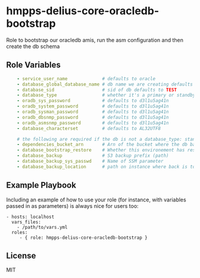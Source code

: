 hmpps-delius-core-oracledb-bootstrap
=========

Role to bootstrap our oracledb amis, run the asm configuration and then create the db schema


Role Variables
--------------

```yaml
    - service_user_name             # defaults to oracle
    - database_global_database_name # db name we are creating defaults to TEST
    - database_sid                  # sid of db defaults to TEST
    - database_type                 # whether it's a primary or standby, defaults to STANDALONE
    - oradb_sys_password            # defaults to d3l1u5ag41n
    - oradb_system_password         # defaults to d3l1u5ag41n
    - oradb_sysman_password         # defaults to d3l1u5ag41n
    - oradb_dbsnmp_password         # defaults to d3l1u5ag41n
    - oradb_asmsnmp_password        # defaults to d3l1u5ag41n
    - database_characterset         # defaults to AL32UTF8

    # the following are required if the db is not a database_type: standby
    - dependencies_bucket_arn       # Arn of the bucket where the db backups are stored
    - database_bootstrap_restore    # Whether this environement has restore on bootsrap. defaults to False
    - database_backup               # S3 backup prefix (path)
    - database_backup_sys_passwd    # Name of SSM parameter
    - database_backup_location      # path on instance where back is to be restored from


```

Example Playbook
----------------

Including an example of how to use your role (for instance, with variables passed in as parameters) is always nice for users too:

    - hosts: localhost
      vars_files:
        - /path/to/vars.yml
      roles:
         - { role: hmpps-delius-core-oracledb-bootstrap }

License
-------

MIT
